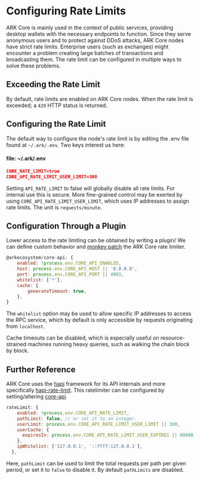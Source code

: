 # Configuring Rate Limits

ARK Core is mainly used in the context of public services, providing desktop wallets with the necessary endpoints to function. Since they serve anonymous users and to protect against DDoS attacks, ARK Core nodes have strict rate limits. Enterprise users (such as exchanges) might encounter a problem creating large batches of transactions and broadcasting them. The rate limit can be configured in multiple ways to solve these problems.

## Exceeding the Rate Limit

By default, rate limits are enabled on ARK Core nodes. When the rate limit is exceeded; a `429` HTTP status is returned.

## Configuring the Rate Limit

The default way to configure the node's rate limit is by editing the .env file found at `~/.ark/.env`. Two keys interest us here:

#### file: ~/.ark/.env

```json
CORE_RATE_LIMIT=true
CORE_API_RATE_LIMIT_USER_LIMIT=300
```

Setting `API_RATE_LIMIT` to false will globally disable all rate limits. For internal use this is secure. More fine-grained control may be exerted by using `CORE_API_RATE_LIMIT_USER_LIMIT`, which uses IP addresses to assign rate limits. The unit is `requests/minute`.

## Configuration Through a Plugin

Lower access to the rate limiting can be obtained by writing a plugin/ We can define custom behavior and [monkey patch](https://en.wikipedia.org/wiki/Monkey_patch) the ARK Core rate limiter.

```js
@arkecosystem/core-api: {
    enabled: !process.env.CORE_API_ENABLED,
    host: process.env.CORE_API_HOST || '0.0.0.0',
    port: process.env.CORE_API_PORT || 4003,
    whitelist: ['*'],
    cache: {
        generateTimeout: true,
    },
}
```

The `whitelist` option may be used to allow specific IP addresses to access the RPC service, which by default is only accessible by requests originating from `localhost`.

Cache timeouts can be disabled, which is especially useful on resource-strained machines running heavy queries, such as walking the chain block by block.

## Further Reference

ARK Core uses the [hapi](https://hapijs.com/) framework for its API internals and more specifically [hapi-rate-limit](https://github.com/wraithgar/hapi-rate-limit). This ratelimiter can be configured by setting/altering [core-api](https://github.com/ARKEcosystem/core/blob/a71f007fe13e5465f2a5ecc20203ded04b2bc783/packages/core-api/lib/defaults.js#L38-L45).

```js
rateLimit: {
    enabled: !process.env.CORE_API_RATE_LIMIT,
    pathLimit: false, // or set it to an integer.
    userLimit: process.env.CORE_API_RATE_LIMIT_USER_LIMIT || 300,
    userCache: {
      expiresIn: process.env.CORE_API_RATE_LIMIT_USER_EXPIRES || 60000,
    },
    ipWhitelist: ['127.0.0.1', '::ffff:127.0.0.1'],
  },
```

Here, `pathLimit` can be used to limit the total requests per path per given period, or set it to `false` to disable it. By default `pathLimits` are disabled.
